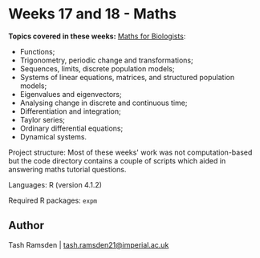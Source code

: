 # Weeks 17 and 18 - Maths

**Topics covered in these weeks:** [Maths for Biologists](https://christensen5.github.io/MathsForBiologists/intro.html): 
  * Functions; 
  * Trigonometry, periodic change and transformations; 
  * Sequences, limits, discrete population models; 
  * Systems of linear equations, matrices, and structured population models; 
  * Eigenvalues and eigenvectors; 
  * Analysing change in discrete and continuous time; 
  * Differentiation and integration; 
  * Taylor series; 
  * Ordinary differential equations; 
  * Dynamical systems.


Project structure: Most of these weeks' work was not computation-based but the code directory contains a couple of scripts which aided in answering maths tutorial questions.

Languages: R (version 4.1.2)

Required R packages: `expm` 


## Author

Tash Ramsden | tash.ramsden21@imperial.ac.uk

